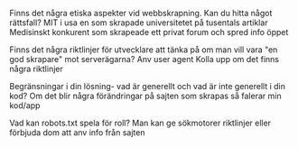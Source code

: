 Finns det några etiska aspekter vid webbskrapning. Kan du hitta något rättsfall?
MIT i usa en som skrapade universitetet på tusentals artiklar
Medisinskt konkurent som skrapeade ett privat forum och spred info öppet

Finns det några riktlinjer för utvecklare att tänka på om man vill vara "en god skrapare" mot serverägarna?
Anv user agent
Kolla upp om det finns några riktlinjer

Begränsningar i din lösning- vad är generellt och vad är inte generellt i din kod?
Om det blir några förändringar på sajten som skrapas så falerar min kod/app


Vad kan robots.txt spela för roll?
Man kan ge sökmotorer riktlinjer eller förbjuda dom att anv info från sajten
